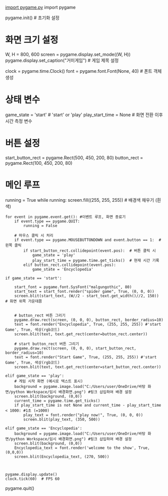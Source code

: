 [import pygame.py](https://github.com/user-attachments/files/22028017/import.pygame.py)
import pygame

pygame.init()  # 초기화 설정

# 화면 크기 설정
W, H = 800, 600
screen = pygame.display.set_mode((W, H))
pygame.display.set_caption("거미게임")  # 게임 제목 설정

clock = pygame.time.Clock()
font = pygame.font.Font(None, 40)  # 폰트 객체 생성

# 상태 변수
game_state = 'start'  # 'start' or 'play'
play_start_time = None # 화면 전환 이후 시간 측정 변수

# 버튼 설정
start_button_rect = pygame.Rect(500, 450, 200, 80)
button_rect = pygame.Rect(100, 450, 200, 80)

# 메인 루프
running = True
while running:
    screen.fill((255, 255, 255))  # 배경색 채우기 (흰색)

    for event in pygame.event.get(): #이벤트 루프, 화면 종료기
        if event.type == pygame.QUIT:
            running = False

        # 마우스 클릭 시 처리
        if event.type == pygame.MOUSEBUTTONDOWN and event.button == 1:  # 왼쪽 클릭
            if start_button_rect.collidepoint(event.pos):  # 버튼 클릭 시
                game_state = 'play'
                play_start_time = pygame.time.get_ticks()  # 현재 시간 기록
            elif button_rect.collidepoint(event.pos):
                game_state = 'Encyclopedia'

    if game_state == 'start':
        
        start_font = pygame.font.SysFont("malgungothic", 80) 
        start_text = start_font.render("spider game", True, (0, 0, 0))
        screen.blit(start_text, (W//2 - start_text.get_width()//2, 150))  # 화면 위쪽 가운데쯤


        # button_rect 버튼 그리기
        pygame.draw.rect(screen, (0, 0, 0), button_rect, border_radius=10)
        text = font.render("Encyclopedia", True, (255, 255, 255)) #'start Game', True, 색상(rgb코드)
        screen.blit(text, text.get_rect(center=button_rect.center))

        # start button_rect 버튼 그리기
        pygame.draw.rect(screen, (0, 0, 0), start_button_rect, border_radius=10)
        text = font.render("Start Game", True, (255, 255, 255)) #'start Game', True, 색상(rgb코드)
        screen.blit(text, text.get_rect(center=start_button_rect.center))

    elif game_state == 'play':
        # 게임 시작 화면 (예시로 텍스트 표시)
        background = pygame.image.load("C:/Users/user/OneDrive/바탕 화면/python Workspace/임시 배경화면.png") #링크 삽입하여 배경 설정
        screen.blit(background, (0,0))
        current_time = pygame.time.get_ticks()
        if play_start_time is not None and current_time - play_start_time < 1000: #1초 (=1000)
            play_text = font.render("play now!", True, (0, 0, 0))
            screen.blit(play_text, (350, 500))
    
    elif game_state == 'Encyclopedia':
        background = pygame.image.load("C:/Users/user/OneDrive/바탕 화면/python Workspace/임시 배경화면.png") #링크 삽입하여 배경 설정
        screen.blit(background, (0,0))
        Encyclopedia_text = font.render('welcome to the show', True, (0,0,0))
        screen.blit(Encyclopedia_text, (270, 500))

        

    pygame.display.update()
    clock.tick(60)  # FPS 60

pygame.quit()
